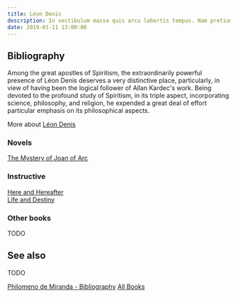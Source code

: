 ```yaml
---
title: Léon Denis
description: In vestibulum massa quis arcu lobortis tempus. Nam pretium arcu in odio vulputate luctus.
date: 2019-01-11 13:00:00
---
```


## Bibliography
Among the great apostles of Spiritism, the extraordinarily powerful presence of Léon Denis deserves a very distinctive place, particularly, in view of having been the logical follower of Allan Kardec's work.  Being devoted to the profound study of Spiritism, in its triple aspect, incorporating science, philosophy, and religion, he expended a great deal of effort particular emphasis on its philosophical aspects.

More about [Léon Denis](/profiles/leon-denis)


### Novels
[The Mystery of Joan of Arc](joan-of-arc)


### Instructive
[Here and Hereafter](here-and-hereafter)  
[Life and Destiny](life-and-destiny)  


### Other books
TODO


## See also
TODO


<a href="/books/philomeno-de-miranda" class="button">Philomeno de Miranda - Bibliography</a>
<a href="/books" class="button">All Books</a>
